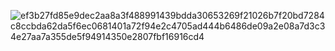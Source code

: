 ![ef3b27fd85e9dec2aa8a3f488991439bdda30653269f21026b7f20bd7284c8ccbda62da5f6ec0681401a72f94e2c4705ad444b6486de09a2e08a7d3c34e27aa7a355de5f94914350e2807fbf16916cd4](https://user-images.githubusercontent.com/107315908/204554600-d02e79bb-1efc-409a-98db-869ee993eec8.gif)
